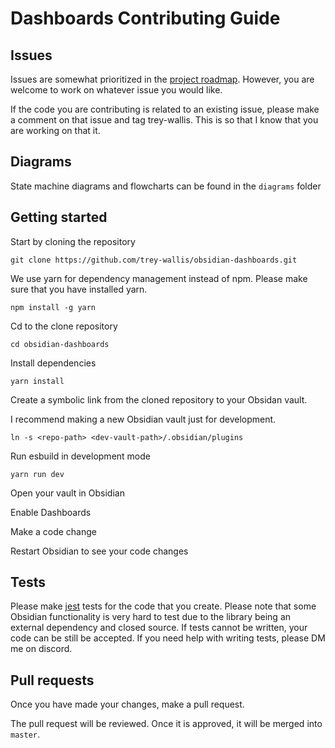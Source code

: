 # Dashboards Contributing Guide

## Issues

Issues are somewhat prioritized in the [project roadmap](https://github.com/users/trey-wallis/projects/2). However, you are welcome to work on whatever issue you would like.

If the code you are contributing is related to an existing issue, please make a comment on that issue and tag trey-wallis. This is so that I know that you are working on that it.

## Diagrams

State machine diagrams and flowcharts can be found in the `diagrams` folder

## Getting started

Start by cloning the repository

```shell
git clone https://github.com/trey-wallis/obsidian-dashboards.git
```

We use yarn for dependency management instead of npm. Please make sure that you have installed yarn.

```shell
npm install -g yarn
```

Cd to the clone repository

```shell
cd obsidian-dashboards
```

Install dependencies

```shell
yarn install
```

Create a symbolic link from the cloned repository to your Obsidan vault.

I recommend making a new Obsidian vault just for development.

```shell
ln -s <repo-path> <dev-vault-path>/.obsidian/plugins
```

Run esbuild in development mode

```shell
yarn run dev
```

Open your vault in Obsidian

Enable Dashboards

Make a code change

Restart Obsidian to see your code changes

## Tests

Please make [jest](https://jestjs.io/) tests for the code that you create. Please note that some Obsidian functionality is very hard to test due to the library being an external dependency and closed source. If tests cannot be written, your code can be still be accepted. If you need help with writing tests, please DM me on discord.

## Pull requests

Once you have made your changes, make a pull request.

The pull request will be reviewed. Once it is approved, it will be merged into `master`.
